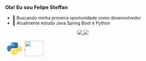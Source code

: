 ### Ola! Eu sou Felipe Steffan

- 🔭 Buscando minha primeira oportunidade como desenvolvedor
- 🌱 Atualmente estudo Java Spring Boot e Python 

<div align="center">
  <a href="https://github.com/fehsteffan">
  <img height="180em" src="https://github-readme-stats.vercel.app/api?username=fehsteffan&show_icons=true&theme=dark&include_all_commits=true&count_private=true"/>
  <img height="180em" src="https://github-readme-stats.vercel.app/api/top-langs/?username=fehsteffan&layout=compact&langs_count=7&theme=dark"/>
</div>
<div style="display: inline_block"><br>  
  <img align="center" height="50" width="60" src="https://raw.githubusercontent.com/devicons/devicon/master/icons/python/python-original.svg">  
  <img align="center" height="50" width="60"src="https://cdn.jsdelivr.net/gh/devicons/devicon/icons/java/java-original.svg" />    
</div>


